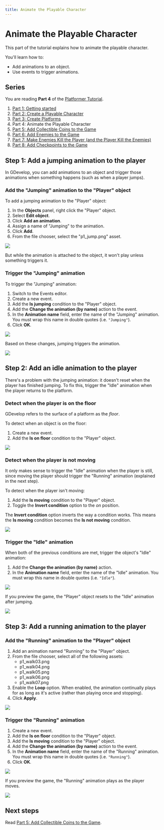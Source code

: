 ```yaml
---
title: Animate the Playable Character
---
```

# Animate the Playable Character

This part of the tutorial explains how to animate the playable character.

You'll learn how to:

  - Add animations to an object.
  - Use events to trigger animations.

## Series

You are reading **Part 4** of the [Platformer Tutorial](/gdevelop5/tutorials/platformer).

1. [Part 1: Getting started](/gdevelop5/tutorials/platformer)
2. [Part 2: Create a Playable Character](/gdevelop5/tutorials/platformer/part-2)
3. [Part 3: Create Platforms](/gdevelop5/tutorials/platformer/part-3)
4. Part 4: Animate the Playable Character
5. [Part 5: Add Collectible Coins to the Game](/gdevelop5/tutorials/platformer/part-5)
6. [Part 6: Add Enemies to the Game](/gdevelop5/tutorials/platformer/part-6)
7. [Part 7: Make Enemies Kill the Player (and the Player Kill the Enemies)](/gdevelop5/tutorials/platformer/part-7)
8. [Part 8: Add Checkpoints to the Game](/gdevelop5/tutorials/platformer/part-8)

## Step 1: Add a jumping animation to the player

In GDevelop, you can add animations to an object and trigger those animations when something happens (such as when a player jumps).

### Add the "Jumping" animation to the "Player" object

To add a jumping animation to the "Player" object:

1. In the **Objects** panel, right click the "Player" object.
2. Select **Edit object**.
3. Click **Add an animation**.
4. Assign a name of "Jumping" to the animation.
5. Click **Add**.
6. From the file chooser, select the "p1_jump.png" asset.

![](/gdevelop5/tutorials/platformer/part-4-01.jpg)

But while the animation is attached to the object, it won't play unless something triggers it.

### Trigger the "Jumping" animation

To trigger the "Jumping" animation:

1. Switch to the Events editor.
2. Create a new event.
3. Add the **Is jumping** condition to the "Player" object.
4. Add the **Change the animation (by name)** action to the event.
5. In the **Animation name** field, enter the name of the "Jumping" animation. You must wrap this name in double quotes (i.e. `"Jumping"`).
6. Click **OK**.

![](/gdevelop5/tutorials/platformer/part-4-02.jpg)

Based on these changes, jumping triggers the animation.

![](/gdevelop5/tutorials/platformer/part-4-03.gif)

## Step 2: Add an idle animation to the player

There's a problem with the jumping animation: it doesn't reset when the player has finished jumping. To fix this, trigger the "Idle" animation when the player returns to the platform.

### Detect when the player is on the floor

GDevelop refers to the surface of a platform as the _floor_.

To detect when an object is on the floor:

1. Create a new event.
2. Add the **Is on floor** condition to the "Player" object.

![](/gdevelop5/tutorials/platformer/part-4-04.jpg)

### Detect when the player is not moving

It only makes sense to trigger the "Idle" animation when the player is still, since moving the player should trigger the "Running" animation (explained in the next step).

To detect when the player isn't moving:

1. Add the **Is moving** condition to the "Player" object.
2. Toggle the **Invert condition** option to the _on_ position.

The **Invert condition** option inverts the way a condition works. This means the **Is moving** condition becomes the **Is not moving** condition.

![](/gdevelop5/tutorials/platformer/part-4-05.jpg)

### Trigger the "Idle" animation

When both of the previous conditions are met, trigger the object's "Idle" animation:

1. Add the **Change the animation (by name)** action.
2. In the **Animation name** field, enter the name of the "Idle" animation. You must wrap this name in double quotes (i.e. `"Idle"`).

![](/gdevelop5/tutorials/platformer/part-4-06.jpg)

If you preview the game, the "Player" object resets to the "Idle" animation after jumping.

![](/gdevelop5/tutorials/platformer/part-4-jumping-with-idle-animation.gif)

## Step 3: Add a running animation to the player

### Add the "Running" animation to the "Player" object

1. Add an animation named "Running" to the "Player" object.
2. From the file chooser, select all of the following assets:
    - p1_walk03.png
    - p1_walk04.png
    - p1_walk05.png
    - p1_walk06.png
    - p1_walk07.png
3. Enable the **Loop** option. When enabled, the animation continually plays for as long as it's active (rather than playing once and stopping).
4. Click **Apply**.

![](/gdevelop5/tutorials/platformer/part-4-07.jpg)

### Trigger the "Running" animation

1. Create a new event.
2. Add the **Is on floor** condition to the "Player" object.
3. Add the **Is moving** condition to the "Player" object.
4. Add the **Change the animation (by name)** action to the event.
5. In the **Animation name** field, enter the name of the "Running" animation. You must wrap this name in double quotes (i.e. `"Running"`).
6. Click **OK**.

![](/gdevelop5/tutorials/platformer/part-4-08.jpg)

If you preview the game, the "Running" animation plays as the player moves.

![](/gdevelop5/tutorials/platformer/part-4-running-animation.gif)

## Next steps

Read [Part 5: Add Collectible Coins to the Game](/gdevelop5/tutorials/platformer/part-5).